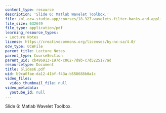 ```yaml
---
content_type: resource
description: 'Slide 6: Matlab Wavelet Toolbox.'
file: /ol-ocw-studio-app/courses/18-327-wavelets-filter-banks-and-applications-spring-2003/b9ca0faeda1241bff43ab558688b0a1c_Slides6.pdf
file_size: 632649
file_type: application/pdf
learning_resource_types:
- Lecture Notes
license: https://creativecommons.org/licenses/by-nc-sa/4.0/
ocw_type: OCWFile
parent_title: Lecture Notes
parent_type: CourseSection
parent_uid: cb486913-197d-c062-7d9b-c7d5225177ad
resourcetype: Document
title: Slides6.pdf
uid: b9ca0fae-da12-41bf-f43a-b558688b0a1c
video_files:
  video_thumbnail_file: null
video_metadata:
  youtube_id: null
---
```

Slide 6: Matlab Wavelet Toolbox.